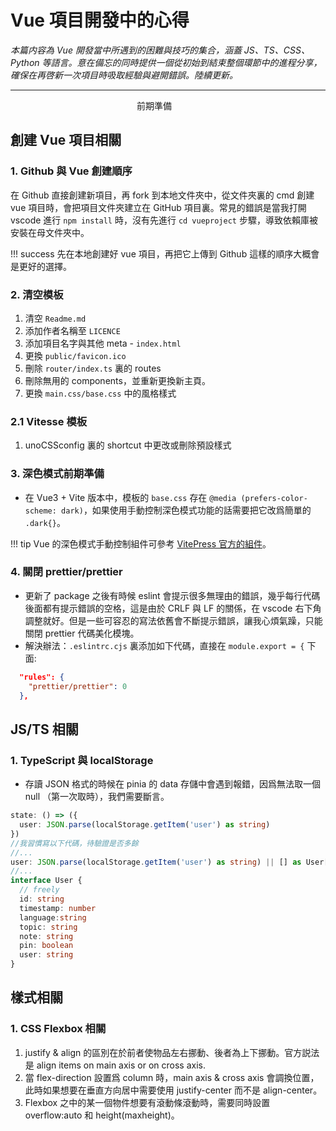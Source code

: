 # Vue 項目開發中的心得

*本篇内容為 Vue 開發當中所遇到的困難與技巧的集合，涵蓋 JS、TS、CSS、Python 等語言。意在備忘的同時提供一個從初始到結束整個環節中的進程分享，確保在再啓新一次項目時吸取經驗與避開錯誤。陸續更新。*

---

<div style="margin:auto; width:100px; border:2px">前期準備</div>

## 創建 Vue 項目相關

### 1. Github 與 Vue 創建順序
在 Github 直接創建新項目，再 fork 到本地文件夾中，從文件夾裏的 cmd 創建 vue 項目時，會把項目文件夾建立在 GitHub 項目裏。常見的錯誤是當我打開 vscode 進行 `npm install` 時，沒有先進行 `cd vueproject` 步驟，導致依賴庫被安裝在母文件夾中。

!!! success
    先在本地創建好 vue 項目，再把它上傳到 Github 這樣的順序大概會是更好的選擇。

### 2. 清空模板
1. 清空 `Readme.md`
2. 添加作者名稱至 `LICENCE`
3. 添加項目名字與其他 meta - `index.html`
4. 更換 `public/favicon.ico`
5. 刪除 `router/index.ts` 裏的 routes
6. 刪除無用的 components，並重新更換新主頁。
7. 更換 `main.css/base.css` 中的風格樣式

### 2.1 Vitesse 模板
1. unoCSSconfig 裏的 shortcut 中更改或刪除預設樣式

### 3. 深色模式前期準備
- 在 Vue3 + Vite 版本中，模板的 `base.css` 存在 `@media (prefers-color-scheme: dark)`，如果使用手動控制深色模式功能的話需要把它改爲簡單的 `.dark{}`。

!!! tip
    Vue 的深色模式手動控制組件可參考 <a href="https://github.com/vuejs/theme/blob/main/src/core/components/VTSwitchAppearance.vue" target="_blank">VitePress 官方的組件</a>。

### 4. 關閉 prettier/prettier
- 更新了 package 之後有時候 eslint 會提示很多無理由的錯誤，幾乎每行代碼後面都有提示錯誤的空格，這是由於 CRLF 與 LF 的關係，在 vscode 右下角調整就好。但是一些可容忍的寫法依舊會不斷提示錯誤，讓我心煩氣躁，只能關閉 prettier 代碼美化模塊。
- 解決辦法：`.eslintrc.cjs` 裏添加如下代碼，直接在 `module.export = {` 下面:
```json
  "rules": {
    "prettier/prettier": 0
  },
```

## JS/TS 相關

### 1. TypeScript 與 localStorage
- 存讀 JSON 格式的時候在 pinia 的 data 存儲中會遇到報錯，因爲無法取一個 null （第一次取時），我們需要斷言。
``` typescript
state: () => ({
  user: JSON.parse(localStorage.getItem('user') as string)
})
//我習慣寫以下代碼，待驗證是否多餘
//...
user: JSON.parse(localStorage.getItem('user') as string) || [] as User[],
//...
interface User {
  // freely
  id: string
  timestamp: number
  language:string
  topic: string
  note: string
  pin: boolean
  user: string
}

```


## 樣式相關

### 1. CSS Flexbox 相關
1. justify & align 的區別在於前者使物品左右挪動、後者為上下挪動。官方説法是 align items on main axis or on cross axis.
2. 當 flex-direction 設置爲 column 時，main axis & cross axis 會調換位置，此時如果想要在垂直方向居中需要使用 justify-center 而不是 align-center。
3. Flexbox 之中的某一個物件想要有滾動條滾動時，需要同時設置 overflow:auto 和 height(maxheight)。

